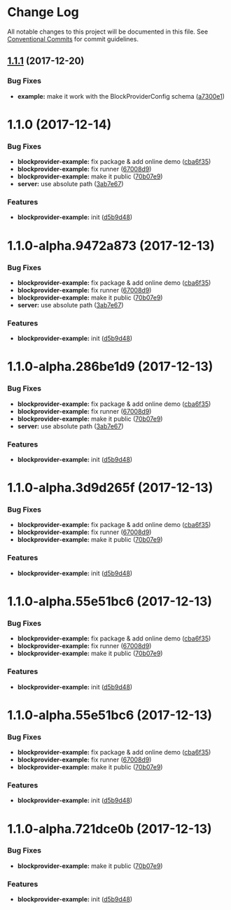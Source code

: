 # Change Log

All notable changes to this project will be documented in this file.
See [Conventional Commits](https://conventionalcommits.org) for commit guidelines.

<a name="1.1.1"></a>
## [1.1.1](https://github.com/Ouest-France/platform/compare/@ouest-france/blockprovider-example@1.1.0...@ouest-france/blockprovider-example@1.1.1) (2017-12-20)


### Bug Fixes

* **example:** make it work with the BlockProviderConfig schema ([a7300e1](https://github.com/Ouest-France/platform/commit/a7300e1))




<a name="1.1.0"></a>
# 1.1.0 (2017-12-14)


### Bug Fixes

* **blockprovider-example:** fix package & add online demo ([cba6f35](https://github.com/Ouest-France/platform/commit/cba6f35))
* **blockprovider-example:** fix runner ([67008d9](https://github.com/Ouest-France/platform/commit/67008d9))
* **blockprovider-example:** make it public ([70b07e9](https://github.com/Ouest-France/platform/commit/70b07e9))
* **server:** use absolute path ([3ab7e67](https://github.com/Ouest-France/platform/commit/3ab7e67))


### Features

* **blockprovider-example:** init ([d5b9d48](https://github.com/Ouest-France/platform/commit/d5b9d48))




<a name="1.1.0-alpha.9472a873"></a>
# 1.1.0-alpha.9472a873 (2017-12-13)


### Bug Fixes

* **blockprovider-example:** fix package & add online demo ([cba6f35](https://github.com/Ouest-France/platform/commit/cba6f35))
* **blockprovider-example:** fix runner ([67008d9](https://github.com/Ouest-France/platform/commit/67008d9))
* **blockprovider-example:** make it public ([70b07e9](https://github.com/Ouest-France/platform/commit/70b07e9))
* **server:** use absolute path ([3ab7e67](https://github.com/Ouest-France/platform/commit/3ab7e67))


### Features

* **blockprovider-example:** init ([d5b9d48](https://github.com/Ouest-France/platform/commit/d5b9d48))




<a name="1.1.0-alpha.286be1d9"></a>
# 1.1.0-alpha.286be1d9 (2017-12-13)


### Bug Fixes

* **blockprovider-example:** fix package & add online demo ([cba6f35](https://github.com/Ouest-France/platform/commit/cba6f35))
* **blockprovider-example:** fix runner ([67008d9](https://github.com/Ouest-France/platform/commit/67008d9))
* **blockprovider-example:** make it public ([70b07e9](https://github.com/Ouest-France/platform/commit/70b07e9))
* **server:** use absolute path ([3ab7e67](https://github.com/Ouest-France/platform/commit/3ab7e67))


### Features

* **blockprovider-example:** init ([d5b9d48](https://github.com/Ouest-France/platform/commit/d5b9d48))




<a name="1.1.0-alpha.3d9d265f"></a>
# 1.1.0-alpha.3d9d265f (2017-12-13)


### Bug Fixes

* **blockprovider-example:** fix package & add online demo ([cba6f35](https://github.com/Ouest-France/platform/commit/cba6f35))
* **blockprovider-example:** fix runner ([67008d9](https://github.com/Ouest-France/platform/commit/67008d9))
* **blockprovider-example:** make it public ([70b07e9](https://github.com/Ouest-France/platform/commit/70b07e9))


### Features

* **blockprovider-example:** init ([d5b9d48](https://github.com/Ouest-France/platform/commit/d5b9d48))




<a name="1.1.0-alpha.55e51bc6"></a>
# 1.1.0-alpha.55e51bc6 (2017-12-13)


### Bug Fixes

* **blockprovider-example:** fix package & add online demo ([cba6f35](https://github.com/Ouest-France/platform/commit/cba6f35))
* **blockprovider-example:** fix runner ([67008d9](https://github.com/Ouest-France/platform/commit/67008d9))
* **blockprovider-example:** make it public ([70b07e9](https://github.com/Ouest-France/platform/commit/70b07e9))


### Features

* **blockprovider-example:** init ([d5b9d48](https://github.com/Ouest-France/platform/commit/d5b9d48))




<a name="1.1.0-alpha.55e51bc6"></a>
# 1.1.0-alpha.55e51bc6 (2017-12-13)


### Bug Fixes

* **blockprovider-example:** fix package & add online demo ([cba6f35](https://github.com/Ouest-France/platform/commit/cba6f35))
* **blockprovider-example:** fix runner ([67008d9](https://github.com/Ouest-France/platform/commit/67008d9))
* **blockprovider-example:** make it public ([70b07e9](https://github.com/Ouest-France/platform/commit/70b07e9))


### Features

* **blockprovider-example:** init ([d5b9d48](https://github.com/Ouest-France/platform/commit/d5b9d48))




<a name="1.1.0-alpha.721dce0b"></a>
# 1.1.0-alpha.721dce0b (2017-12-13)


### Bug Fixes

* **blockprovider-example:** make it public ([70b07e9](https://github.com/Ouest-France/platform/commit/70b07e9))


### Features

* **blockprovider-example:** init ([d5b9d48](https://github.com/Ouest-France/platform/commit/d5b9d48))
